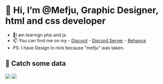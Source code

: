 # 👋 Hi, I’m @Mefju, Graphic Designer, html and css developer
- 👀I am learnign php and js.
- 📫 You can find me on my - [Discord](https://discord.com/users/688426122278731794) - [Discord Server](https://discord.gg/H7A9GAew9a) - [Behance](https://be.net/mefjudesign)
- PS: I have Design in nick because "mefju" was taken.
## 🔷 Catch some data
<img align="center" src="https://github-readme-stats.vercel.app/api?username=MefjuDesign&count_private=true?theme=prussian" />
<img align="center" src="https://github-readme-stats.vercel.app/api/top-langs/?username=MefjuDesign&count_private=true&langs_count=8?theme=prussian" />
